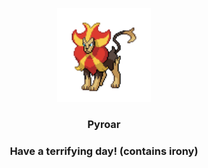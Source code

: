 <p align="center">
    <img src="https://raw.githubusercontent.com/PokeAPI/sprites/master/sprites/pokemon/668.png" width="150" height="150">
</p>
<h3 align="center"> <b>Pyroar</b></h3>
<h3 align="center">Have a terrifying day! (contains irony)</h3>
